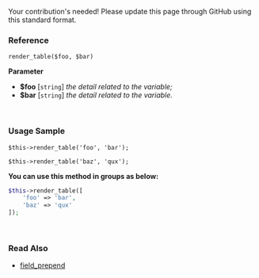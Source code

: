 Your contribution's needed!
Please update this page through GitHub using this standard format.

### Reference
`render_table($foo, $bar)`

**Parameter**
* **$foo** [`string`] *the detail related to the variable;*
* **$bar** [`string`] *the detail related to the variable.*

&nbsp;

### Usage Sample
`$this->render_table('foo', 'bar');`

`$this->render_table('baz', 'qux');`

**You can use this method in groups as below:**
```php
$this->render_table([
    'foo' => 'bar',
    'baz' => 'qux'
]);
```

&nbsp;

### Read Also
* [field_prepend](./field_prepend)
